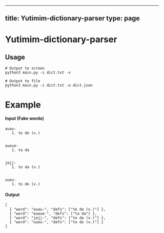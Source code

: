 
---
title: Yutimim-dictionary-parser
type: page
---
# Yutimim-dictionary-parser

## Usage
```
# Output to screen
python3 main.py -i dict.txt -v
```

```
# Output to file
python3 main.py -i dict.txt -o dict.json
```

# Example

#### Input (Fake words)
```
auau-
   1. te de (v.)


eueue-
   1. ta da


jejj-
   1. to da (v.)


uueu-
   1. to do (v.)
```

#### Output
```
[
  { "word": "auau-", "defs": ["te de (v.)"] },
  { "word": "eueue-", "defs": ["ta da"] },
  { "word": "jejj-", "defs": ["to da (v.)"] },
  { "word": "uueu-", "defs": ["to do (v.)"] }
]
```
